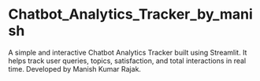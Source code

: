 # Chatbot_Analytics_Tracker_by_manish
A simple and interactive Chatbot Analytics Tracker built using Streamlit. It helps track user queries, topics, satisfaction, and total interactions in real time. Developed by Manish Kumar Rajak.
